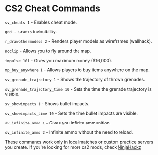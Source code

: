 # CS2 Cheat Commands

`sv_cheats 1` - Enables cheat mode.

`god - Grants` invincibility.

`r_drawothermodels 2` - Renders player models as wireframes (wallhack).

`noclip` - Allows you to fly around the map.

`impulse 101` - Gives you maximum money ($16,000).

`mp_buy_anywhere 1` - Allows players to buy items anywhere on the map.

`sv_grenade_trajectory 1` - Shows the trajectory of thrown grenades.

`sv_grenade_trajectory_time 10` - Sets the time the grenade trajectory is visible.

`sv_showimpacts 1` - Shows bullet impacts.

`sv_showimpacts_time 10` - Sets the time bullet impacts are visible.

`sv_infinite_ammo 1` - Gives you infinite ammunition.

`sv_infinite_ammo 2` - Infinite ammo without the need to reload.


These commands work only in local matches or custom practice servers you create.
If you're looking for more cs2 mods, check [NinjaHackz](https://ninjahackz.com/)

